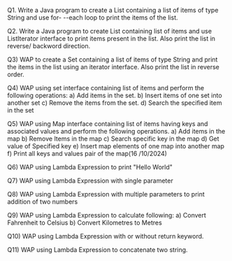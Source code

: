 Q1. Write a Java program to create a List containing a list of items of type
String and use for- --each loop to print the items of the list.

Q2. Write a Java program to create List containing list of items and use
ListIterator interface to print items present in the list. Also print the list in
reverse/ backword direction.

Q3) WAP to create a Set containing a list of items of type String and
print the items in the list using an iterator interface. Also print the list
in reverse order.

Q4) WAP using set interface containing list of items and perform the
following operations:
a) Add items in the set.
b) Insert items of one set into another set
c) Remove the items from the set.
d) Search the specified item in the set

Q5) WAP using Map interface containing list of items having keys
and associated values and perform the following operations.
a) Add items in the map
b) Remove Items in the map
c) Search specific key in the map
d) Get value of Specified key
e) Insert map elements of one map into another map
f) Print all keys and values pair of the map(16 /10/2024)

Q6) WAP using Lambda Expression to print "Hello World"

Q7) WAP using Lambda Expression with single parameter

Q8) WAP using Lambda Expression with multiple parameters to print
addition of two numbers

Q9) WAP using Lambda Expression to calculate following:
a) Convert Fahrenheit to Celsius
b) Convert Kilometres to Metres

Q10) WAP using Lambda Expression with or without return keyword.

Q11) WAP using Lambda Expression to concatenate two string.

